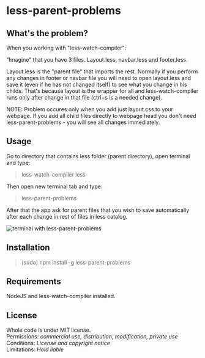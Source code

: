# less-parent-problems

## What's the problem?
When you working with "less-watch-compiler":

"Imagine" that you have 3 files. 
Layout.less, navbar.less and footer.less. 

Layout.less is the "parent file" that imports the rest. 
Normally if you perform any changes in footer or navbar file you will need to open layout.less and save it (even if he has not changed itself) to see what you change in his childs. That's because layout is the wrapper for all and less-watch-compiler runs only after change in that file (ctrl+s is a needed change).

NOTE: Problem occures only when you add just layout.css to your webpage. If you add all child files directly to webpage head you don't need less-parent-problems - you will see all changes immediately.

## Usage
Go to directory that contains less folder (parent directory), open terminal and type:
> less-watch-compiler less <css-output-directory>

Then open new terminal tab and type:
> less-parent-problems

After that the app ask for parent files that you wish to save automatically after each change in rest of files in less catalog.

<img src="https://www.cubbyusercontent.com/pl/lessParentGithubWithPath.png/_5b177abfddf84534981fff3f7ea71937" alt="terminal with less-parent-problems"/>

## Installation
> (sudo) npm install -g less-parent-problems

## Requirements
NodeJS and less-watch-compiler installed.

## License
Whole code is under MIT license. </br>
Permissions: *commercial use, distribution, modification, private use* </br>
Conditions: *License and copyright notice* </br>
Limitations: *Hold liable* </br>
